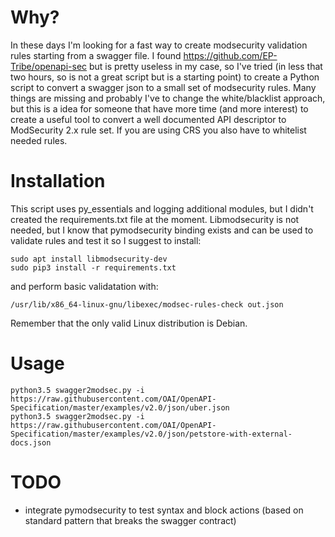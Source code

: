 # Why?

In these days I'm looking for a fast way to create modsecurity validation rules starting from a swagger file. I found https://github.com/EP-Tribe/openapi-sec but is pretty useless in my case, so I've tried (in less that two hours, so is not a great script but is a starting point) to create a Python script to convert a swagger json to a small set of modsecurity rules. Many things are missing and probably I've to change the white/blacklist approach, but this is a idea for someone that have more time (and more interest) to create a useful tool to convert a well documented API descriptor to ModSecurity 2.x rule set. If you are using CRS you also have to whitelist needed rules.

# Installation

This script uses py_essentials and logging additional modules, but I didn't created the requirements.txt file at the moment. Libmodsecurity is not needed, but I know that pymodsecurity binding exists and can be used to validate rules and test it so I suggest to install:

    sudo apt install libmodsecurity-dev
    sudo pip3 install -r requirements.txt

and perform basic validatation with:

    /usr/lib/x86_64-linux-gnu/libexec/modsec-rules-check out.json

Remember that the only valid Linux distribution is Debian.

# Usage

    python3.5 swagger2modsec.py -i https://raw.githubusercontent.com/OAI/OpenAPI-Specification/master/examples/v2.0/json/uber.json
    python3.5 swagger2modsec.py -i https://raw.githubusercontent.com/OAI/OpenAPI-Specification/master/examples/v2.0/json/petstore-with-external-docs.json

# TODO

* integrate pymodsecurity to test syntax and block actions (based on standard pattern that breaks the swagger contract)